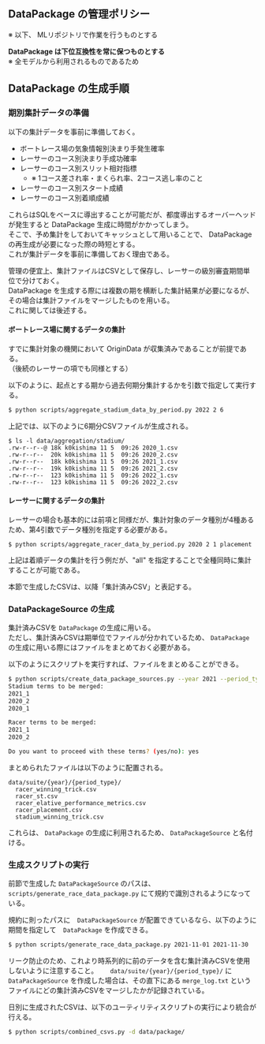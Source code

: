 ## DataPackage の管理ポリシー

※ 以下、 MLリポジトリで作業を行うものとする

**DataPackage は下位互換性を常に保つものとする**  
※ 全モデルから利用されるものであるため

## DataPackage の生成手順

### 期別集計データの準備

以下の集計データを事前に準備しておく。

- ボートレース場の気象情報別決まり手発生確率
- レーサーのコース別決まり手成功確率
- レーサーのコース別スリット相対指標
  - ※ 1コース差され率・まくられ率、2コース逃し率のこと
- レーサーのコース別スタート成績
- レーサーのコース別着順成績

これらはSQLをベースに導出することが可能だが、都度導出するオーバーヘッドが発生すると DataPackage 生成に時間がかかってしまう。  
そこで、予め集計をしておいてキャッシュとして用いることで、 DataPackage の再生成が必要になった際の時短とする。  
これが集計データを事前に準備しておく理由である。

管理の便宜上、集計ファイルはCSVとして保存し、レーサーの級別審査期間単位で分けておく。  
DataPackage を生成する際には複数の期を横断した集計結果が必要になるが、その場合は集計ファイルをマージしたものを用いる。  
これに関しては後述する。

#### ボートレース場に関するデータの集計

すでに集計対象の機関において OriginData が収集済みであることが前提である。  
（後続のレーサーの項でも同様とする）

以下のように、起点とする期から過去何期分集計するかを引数で指定して実行する。

```bash
$ python scripts/aggregate_stadium_data_by_period.py 2022 2 6
```

上記では、以下のように6期分CSVファイルが生成される。

```
$ ls -l data/aggregation/stadium/
.rw-r--r--@ 18k k0kishima 11 5  09:26 2020_1.csv
.rw-r--r--  20k k0kishima 11 5  09:26 2020_2.csv
.rw-r--r--  18k k0kishima 11 5  09:26 2021_1.csv
.rw-r--r--  19k k0kishima 11 5  09:26 2021_2.csv
.rw-r--r--  123 k0kishima 11 5  09:26 2022_1.csv
.rw-r--r--  123 k0kishima 11 5  09:26 2022_2.csv
```

#### レーサーに関するデータの集計

レーサーの場合も基本的には前項と同様だが、集計対象のデータ種別が4種あるため、第4引数でデータ種別を指定する必要がある。

```
$ python scripts/aggregate_racer_data_by_period.py 2020 2 1 placement
```

上記は着順データの集計を行う例だが、"all" を指定することで全種同時に集計することが可能である。

本節で生成したCSVは、以降「集計済みCSV」と表記する。

### DataPackageSource の生成

集計済みCSVを `DataPackage` の生成に用いる。  
ただし、集計済みCSVは期単位でファイルが分かれているため、 `DataPackage` の生成に用いる際にはファイルをまとめておく必要がある。

以下のようにスクリプトを実行すれば、ファイルをまとめることができる。

```bash
$ python scripts/create_data_package_sources.py --year 2021 --period_type 2 --terms_count_stadium 3 --terms_count_racer 2
Stadium terms to be merged:
2021_1
2020_2
2020_1

Racer terms to be merged:
2021_1
2020_2

Do you want to proceed with these terms? (yes/no): yes
```

まとめられたファイルは以下のように配置される。

```
data/suite/{year}/{period_type}/
  racer_winning_trick.csv
  racer_st.csv
  racer_elative_performance_metrics.csv
  racer_placement.csv
  stadium_winning_trick.csv
```

これらは、 `DataPackage` の生成に利用されるため、 `DataPackageSource` と名付ける。

### 生成スクリプトの実行

前節で生成した `DataPackageSource` のパスは、 `scripts/generate_race_data_package.py` にて規約で識別されるようになっている。

規約に則ったパスに　`DataPackageSource` が配置できているなら、以下のように期間を指定して　`DataPackage` を作成できる。

```bash
$ python scripts/generate_race_data_package.py 2021-11-01 2021-11-30
```

リーク防止のため、これより時系列的に前のデータを含む集計済みCSVを使用しないように注意すること。　　
`data/suite/{year}/{period_type}/` に `DataPackageSource` を作成した場合は、その直下にある `merge_log.txt` というファイルにどの集計済みCSVをマージしたかが記録されている。

日別に生成されたCSVは、以下のユーティリティスクリプトの実行により統合が行える。

```bash
$ python scripts/combined_csvs.py -d data/package/ 
```
